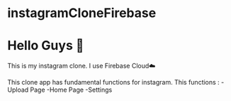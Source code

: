 # instagramCloneFirebase
# Hello Guys 👋

This is my instagram clone. I use Firebase Cloud☁️

This clone app has fundamental functions for instagram. This functions :
-Upload Page
-Home Page
-Settings

